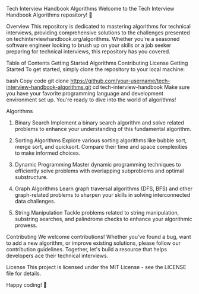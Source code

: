 Tech Interview Handbook Algorithms
Welcome to the Tech Interview Handbook Algorithms repository! 🚀

Overview
This repository is dedicated to mastering algorithms for technical interviews, providing comprehensive solutions to the challenges presented on techinterviewhandbook.org/algorithms. Whether you're a seasoned software engineer looking to brush up on your skills or a job seeker preparing for technical interviews, this repository has you covered.

Table of Contents
Getting Started
Algorithms
Contributing
License
Getting Started
To get started, simply clone the repository to your local machine:

bash
Copy code
git clone https://github.com/your-username/tech-interview-handbook-algorithms.git
cd tech-interview-handbook
Make sure you have your favorite programming language and development environment set up. You're ready to dive into the world of algorithms!

Algorithms

1. Binary Search
   Implement a binary search algorithm and solve related problems to enhance your understanding of this fundamental algorithm.

2. Sorting Algorithms
   Explore various sorting algorithms like bubble sort, merge sort, and quicksort. Compare their time and space complexities to make informed choices.

3. Dynamic Programming
   Master dynamic programming techniques to efficiently solve problems with overlapping subproblems and optimal substructure.

4. Graph Algorithms
   Learn graph traversal algorithms (DFS, BFS) and other graph-related problems to sharpen your skills in solving interconnected data challenges.

5. String Manipulation
   Tackle problems related to string manipulation, substring searches, and palindrome checks to enhance your algorithmic prowess.

Contributing
We welcome contributions! Whether you've found a bug, want to add a new algorithm, or improve existing solutions, please follow our contribution guidelines. Together, let's build a resource that helps developers ace their technical interviews.

License
This project is licensed under the MIT License - see the LICENSE file for details.

Happy coding! 🚀
